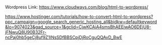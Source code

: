 Wordpress Link: https://www.cloudways.com/blog/html-to-wordpress/

https://www.hostinger.com/tutorials/how-to-convert-html-to-wordpress?ppc_campaign=google_search_generic_hosting_all&bidkw=defaultkeyword&lo=9074023&gad_source=1&gclid=CjwKCAiA4smsBhAEEiwAO6DEjU8-jFNwuQ8U90B32Fr-ncPaj0hb5geCj8uf9Z1INsSDfBBSCpjDjRoCguQQAvD_BwE
